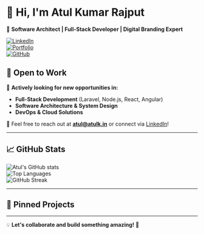 # 👋 Hi, I'm Atul Kumar Rajput  

🚀 **Software Architect | Full-Stack Developer | Digital Branding Expert**  

[![LinkedIn](https://img.shields.io/badge/LinkedIn-AtulKRajput-blue?style=flat-square&logo=linkedin)](https://www.linkedin.com/in/atulkrajput/)  
[![Portfolio](https://img.shields.io/badge/Website-Atulk.in-orange?style=flat-square&logo=firefox)](https://atulk.in)  
[![GitHub](https://img.shields.io/github/followers/atulkrajput?label=Follow%20Me&style=social)](https://github.com/atulkrajput)  

## 🌟 Open to Work  
💼 **Actively looking for new opportunities in:**  
- **Full-Stack Development** (Laravel, Node.js, React, Angular)  
- **Software Architecture & System Design**  
- **DevOps & Cloud Solutions**  

📩 Feel free to reach out at **[atul@atulk.in](mailto:atul@atulk.in)** or connect via [LinkedIn](https://www.linkedin.com/in/atulkrajput/)!  

---

## 📈 GitHub Stats  
![Atul's GitHub stats](https://github-readme-stats.vercel.app/api?username=atulkrajput&show_icons=true&theme=radical)  
![Top Languages](https://github-readme-stats.vercel.app/api/top-langs/?username=atulkrajput&layout=compact&theme=radical)  
![GitHub Streak](https://streak-stats.demolab.com/?user=atulkrajput&theme=radical)  

---

## 📌 Pinned Projects  
<!--🔹 [**Project 1** - Full-Stack Web App](https://github.com/atulkrajput/project-1)  -->
<!--🔹 [**Project 2** - AI-based Tool](https://github.com/atulkrajput/project-2)  -->

---

💡 **Let's collaborate and build something amazing!** 🚀
